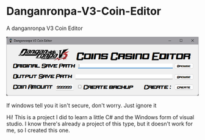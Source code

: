 # Danganronpa-V3-Coin-Editor
A danganronpa V3 Coin Editor

![CHEESE!](capture.png)

If windows tell you it isn't secure, don't worry. 
Just ignore it

Hi! This is a project I did to learn a little C# and the Windows form of visual studio.
I know there's already a project of this type, but it doesn't work for me, so I created this one.
